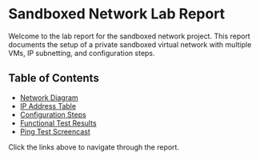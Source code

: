 # Sandboxed Network Lab Report

Welcome to the lab report for the sandboxed network project. This report documents the setup of a private sandboxed virtual network with multiple VMs, IP subnetting, and configuration steps.

## Table of Contents
- [Network Diagram](network-diagram.md)
- [IP Address Table](ip-address-table.md)
- [Configuration Steps](configuration-steps.txt)
- [Functional Test Results](functional-test-results.md)
- [Ping Test Screencast](ping-screencast.md)

Click the links above to navigate through the report.
